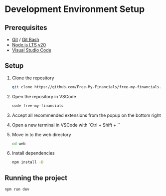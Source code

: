 # Development Environment Setup

## Prerequisites

- [Git](https://git-scm.com/) / [Git Bash](https://gitforwindows.org/)
- [Node.js LTS v20](https://nodejs.org/en/)
- [Visual Studio Code](https://code.visualstudio.com/)

## Setup

1. Clone the repository

    ```bash
    git clone https://github.com/Free-My-Financials/free-my-financials.git
    ```

2. Open the repository in VSCode

    ```bash
    code free-my-financials
    ```

3. Accept all recommended extensions from the popup on the bottom right

4. Open a new terminal in VSCode with `Ctrl + Shift + \``

5. Move in to the web directory

    ```bash
    cd web
    ```

6. Install dependencies

    ```bash
    npm install -D
    ```

## Running the project

```bash
npm run dev
```

